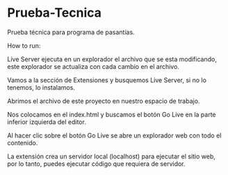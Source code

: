 # Prueba-Tecnica
Prueba técnica para programa de pasantías.

How to run:

Live Server ejecuta en un explorador el archivo que se esta modificando, este explorador se actualiza con cada cambio en el archivo.

Vamos a la sección de Extensiones y busquemos Live Server, si no lo tenemos, lo instalamos.

Abrimos el archivo de este proyecto en nuestro espacio de trabajo.

Nos colocamos en el index.html y buscamos el botón Go Live en la parte inferior izquierda del editor.

Al hacer clic sobre el botón Go Live se abre un explorador web con todo el contenido.

La extensión crea un servidor local (localhost) para ejecutar el sitio web, por lo tanto, puedes ejecutar código que requiera de servidor.
